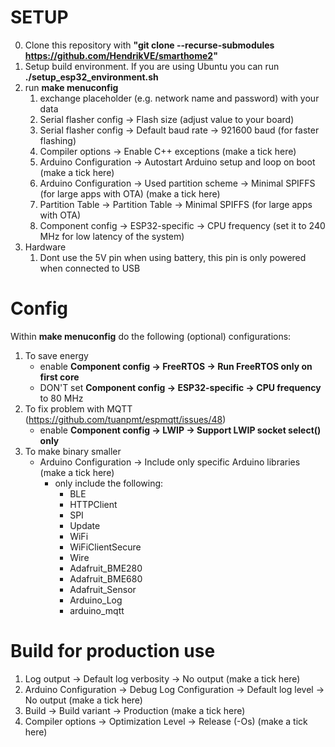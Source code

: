 # SETUP

0. Clone this repository with **"git clone --recurse-submodules https://github.com/HendrikVE/smarthome2"**
1. Setup build environment. If you are using Ubuntu you can run **./setup_esp32_environment.sh**
2. run **make menuconfig**
    1. exchange placeholder (e.g. network name and password) with your data
    2. Serial flasher config -> Flash size (adjust value to your board)
    3. Serial flasher config -> Default baud rate -> 921600 baud (for faster flashing)
    4. Compiler options -> Enable C++ exceptions (make a tick here)
    5. Arduino Configuration -> Autostart Arduino setup and loop on boot (make a tick here)
    6. Arduino Configuration -> Used partition scheme -> Minimal SPIFFS (for large apps with OTA) (make a tick here)
    7. Partition Table -> Partition Table -> Minimal SPIFFS (for large apps with OTA)
    8. Component config -> ESP32-specific -> CPU frequency (set it to 240 MHz for low latency of the system)
3. Hardware
    1. Dont use the 5V pin when using battery, this pin is only powered when connected to USB

# Config
Within **make menuconfig** do the following (optional) configurations:
1. To save energy
    - enable **Component config -> FreeRTOS -> Run FreeRTOS only on first core**
    - DON'T set **Component config -> ESP32-specific -> CPU frequency** to 80 MHz
2. To fix problem with MQTT (https://github.com/tuanpmt/espmqtt/issues/48)
    - enable **Component config -> LWIP -> Support LWIP socket select() only**
3. To make binary smaller
    - Arduino Configuration -> Include only specific Arduino libraries (make a tick here)
        - only include the following:
            - BLE
            - HTTPClient
            - SPI
            - Update
            - WiFi
            - WiFiClientSecure
            - Wire
            - Adafruit_BME280
            - Adafruit_BME680
            - Adafruit_Sensor
            - Arduino_Log
            - arduino_mqtt

# Build for production use
1. Log output -> Default log verbosity -> No output (make a tick here)
2. Arduino Configuration -> Debug Log Configuration -> Default log level -> No output (make a tick here)
3. Build -> Build variant -> Production (make a tick here)
4. Compiler options -> Optimization Level -> Release (-Os) (make a tick here)
